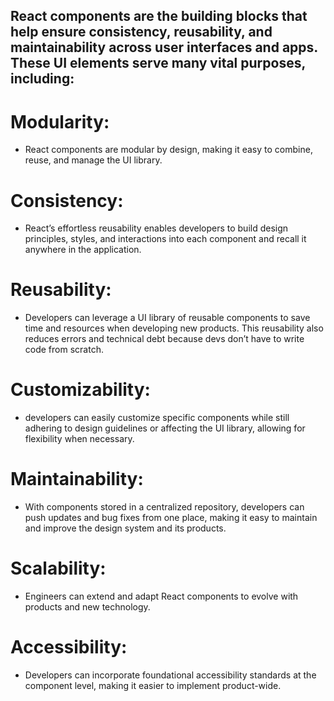 
## React components are the building blocks that help ensure consistency, reusability, and maintainability across user interfaces and apps. These UI elements serve many vital purposes, including:

# Modularity: 
- React components are modular by design, making it easy to combine, reuse, and manage the UI library.

# Consistency: 
- React’s effortless reusability enables developers to build design principles, styles, and interactions into each component and recall it anywhere in the application.

# Reusability: 
- Developers can leverage a UI library of reusable components to save time and resources when developing new products. This reusability also reduces errors and technical debt because devs don’t have to write code from scratch.

# Customizability: 
- developers can easily customize specific components while still adhering to design guidelines or affecting the UI library, allowing for flexibility when necessary.

# Maintainability: 
- With components stored in a centralized repository, developers can push updates and bug fixes from one place, making it easy to maintain and improve the design system and its products.

# Scalability: 
- Engineers can extend and adapt React components to evolve with products and new technology.

# Accessibility: 
- Developers can incorporate foundational accessibility standards at the component level, making it easier to implement product-wide.